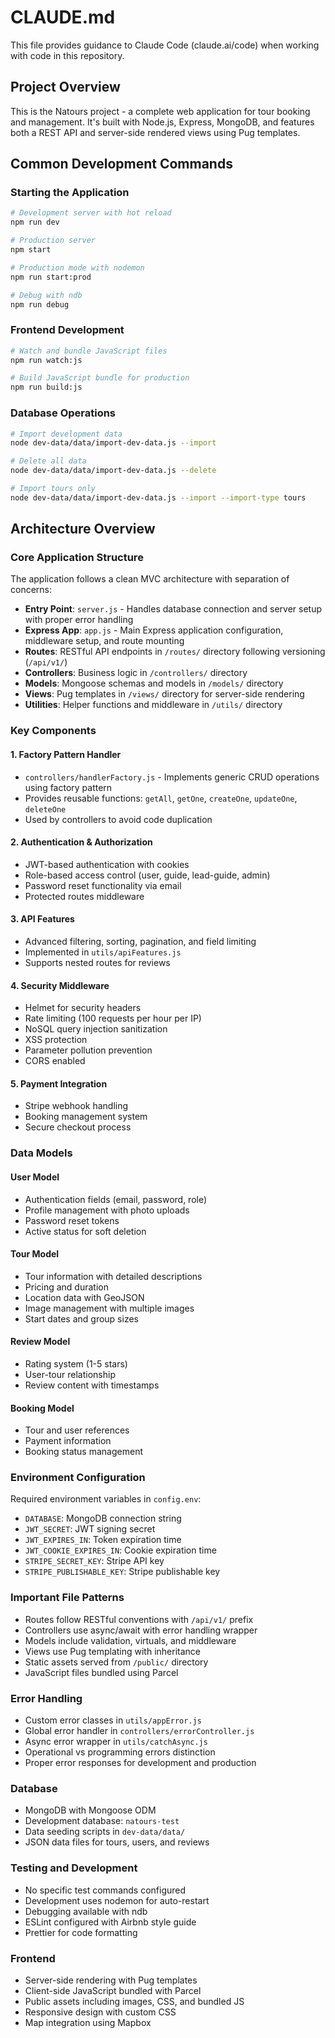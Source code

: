 # CLAUDE.md

This file provides guidance to Claude Code (claude.ai/code) when working with code in this repository.

## Project Overview

This is the Natours project - a complete web application for tour booking and management. It's built with Node.js, Express, MongoDB, and features both a REST API and server-side rendered views using Pug templates.

## Common Development Commands

### Starting the Application
```bash
# Development server with hot reload
npm run dev

# Production server
npm start

# Production mode with nodemon
npm run start:prod

# Debug with ndb
npm run debug
```

### Frontend Development
```bash
# Watch and bundle JavaScript files
npm run watch:js

# Build JavaScript bundle for production
npm run build:js
```

### Database Operations
```bash
# Import development data
node dev-data/data/import-dev-data.js --import

# Delete all data
node dev-data/data/import-dev-data.js --delete

# Import tours only
node dev-data/data/import-dev-data.js --import --import-type tours
```

## Architecture Overview

### Core Application Structure

The application follows a clean MVC architecture with separation of concerns:

- **Entry Point**: `server.js` - Handles database connection and server setup with proper error handling
- **Express App**: `app.js` - Main Express application configuration, middleware setup, and route mounting
- **Routes**: RESTful API endpoints in `/routes/` directory following versioning (`/api/v1/`)
- **Controllers**: Business logic in `/controllers/` directory
- **Models**: Mongoose schemas and models in `/models/` directory
- **Views**: Pug templates in `/views/` directory for server-side rendering
- **Utilities**: Helper functions and middleware in `/utils/` directory

### Key Components

#### 1. Factory Pattern Handler
- `controllers/handlerFactory.js` - Implements generic CRUD operations using factory pattern
- Provides reusable functions: `getAll`, `getOne`, `createOne`, `updateOne`, `deleteOne`
- Used by controllers to avoid code duplication

#### 2. Authentication & Authorization
- JWT-based authentication with cookies
- Role-based access control (user, guide, lead-guide, admin)
- Password reset functionality via email
- Protected routes middleware

#### 3. API Features
- Advanced filtering, sorting, pagination, and field limiting
- Implemented in `utils/apiFeatures.js`
- Supports nested routes for reviews

#### 4. Security Middleware
- Helmet for security headers
- Rate limiting (100 requests per hour per IP)
- NoSQL query injection sanitization
- XSS protection
- Parameter pollution prevention
- CORS enabled

#### 5. Payment Integration
- Stripe webhook handling
- Booking management system
- Secure checkout process

### Data Models

#### User Model
- Authentication fields (email, password, role)
- Profile management with photo uploads
- Password reset tokens
- Active status for soft deletion

#### Tour Model
- Tour information with detailed descriptions
- Pricing and duration
- Location data with GeoJSON
- Image management with multiple images
- Start dates and group sizes

#### Review Model
- Rating system (1-5 stars)
- User-tour relationship
- Review content with timestamps

#### Booking Model
- Tour and user references
- Payment information
- Booking status management

### Environment Configuration

Required environment variables in `config.env`:
- `DATABASE`: MongoDB connection string
- `JWT_SECRET`: JWT signing secret
- `JWT_EXPIRES_IN`: Token expiration time
- `JWT_COOKIE_EXPIRES_IN`: Cookie expiration time
- `STRIPE_SECRET_KEY`: Stripe API key
- `STRIPE_PUBLISHABLE_KEY`: Stripe publishable key

### Important File Patterns

- Routes follow RESTful conventions with `/api/v1/` prefix
- Controllers use async/await with error handling wrapper
- Models include validation, virtuals, and middleware
- Views use Pug templating with inheritance
- Static assets served from `/public/` directory
- JavaScript files bundled using Parcel

### Error Handling

- Custom error classes in `utils/appError.js`
- Global error handler in `controllers/errorController.js`
- Async error wrapper in `utils/catchAsync.js`
- Operational vs programming errors distinction
- Proper error responses for development and production

### Database

- MongoDB with Mongoose ODM
- Development database: `natours-test`
- Data seeding scripts in `dev-data/data/`
- JSON data files for tours, users, and reviews

### Testing and Development

- No specific test commands configured
- Development uses nodemon for auto-restart
- Debugging available with ndb
- ESLint configured with Airbnb style guide
- Prettier for code formatting

### Frontend

- Server-side rendering with Pug templates
- Client-side JavaScript bundled with Parcel
- Public assets including images, CSS, and bundled JS
- Responsive design with custom CSS
- Map integration using Mapbox
